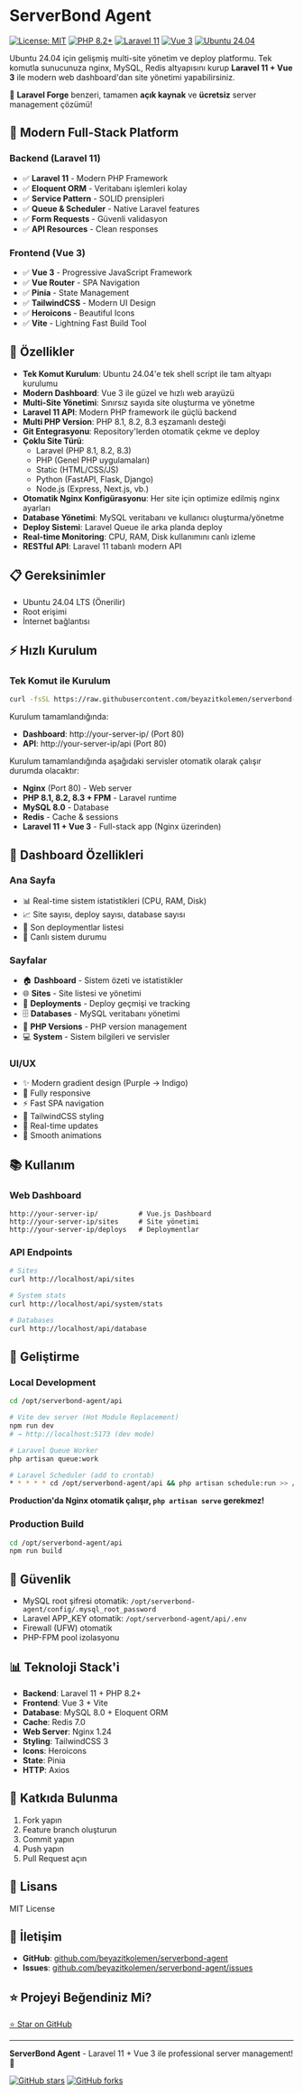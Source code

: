 # ServerBond Agent

[![License: MIT](https://img.shields.io/badge/License-MIT-yellow.svg)](https://opensource.org/licenses/MIT)
[![PHP 8.2+](https://img.shields.io/badge/php-8.2+-777BB4.svg)](https://www.php.net/)
[![Laravel 11](https://img.shields.io/badge/laravel-11-FF2D20.svg)](https://laravel.com)
[![Vue 3](https://img.shields.io/badge/vue-3-42b883.svg)](https://vuejs.org)
[![Ubuntu 24.04](https://img.shields.io/badge/ubuntu-24.04-orange.svg)](https://ubuntu.com/)

Ubuntu 24.04 için gelişmiş multi-site yönetim ve deploy platformu. Tek komutla sunucunuza nginx, MySQL, Redis altyapısını kurup **Laravel 11 + Vue 3** ile modern web dashboard'dan site yönetimi yapabilirsiniz.

🌟 **Laravel Forge** benzeri, tamamen **açık kaynak** ve **ücretsiz** server management çözümü!

## 🚀 Modern Full-Stack Platform

### Backend (Laravel 11)
- ✅ **Laravel 11** - Modern PHP Framework
- ✅ **Eloquent ORM** - Veritabanı işlemleri kolay
- ✅ **Service Pattern** - SOLID prensipleri
- ✅ **Queue & Scheduler** - Native Laravel features
- ✅ **Form Requests** - Güvenli validasyon
- ✅ **API Resources** - Clean responses

### Frontend (Vue 3)
- ✅ **Vue 3** - Progressive JavaScript Framework
- ✅ **Vue Router** - SPA Navigation
- ✅ **Pinia** - State Management
- ✅ **TailwindCSS** - Modern UI Design
- ✅ **Heroicons** - Beautiful Icons
- ✅ **Vite** - Lightning Fast Build Tool

## 🚀 Özellikler

- **Tek Komut Kurulum**: Ubuntu 24.04'e tek shell script ile tam altyapı kurulumu
- **Modern Dashboard**: Vue 3 ile güzel ve hızlı web arayüzü
- **Multi-Site Yönetimi**: Sınırsız sayıda site oluşturma ve yönetme
- **Laravel 11 API**: Modern PHP framework ile güçlü backend
- **Multi PHP Version**: PHP 8.1, 8.2, 8.3 eşzamanlı desteği
- **Git Entegrasyonu**: Repository'lerden otomatik çekme ve deploy
- **Çoklu Site Türü**:
  - Laravel (PHP 8.1, 8.2, 8.3)
  - PHP (Genel PHP uygulamaları)
  - Static (HTML/CSS/JS)
  - Python (FastAPI, Flask, Django)
  - Node.js (Express, Next.js, vb.)
- **Otomatik Nginx Konfigürasyonu**: Her site için optimize edilmiş nginx ayarları
- **Database Yönetimi**: MySQL veritabanı ve kullanıcı oluşturma/yönetme
- **Deploy Sistemi**: Laravel Queue ile arka planda deploy
- **Real-time Monitoring**: CPU, RAM, Disk kullanımını canlı izleme
- **RESTful API**: Laravel 11 tabanlı modern API

## 📋 Gereksinimler

- Ubuntu 24.04 LTS (Önerilir)
- Root erişimi
- İnternet bağlantısı

## ⚡ Hızlı Kurulum

### Tek Komut ile Kurulum

```bash
curl -fsSL https://raw.githubusercontent.com/beyazitkolemen/serverbond-agent/main/install.sh | sudo bash
```

Kurulum tamamlandığında:
- **Dashboard**: http://your-server-ip/ (Port 80)
- **API**: http://your-server-ip/api (Port 80)

Kurulum tamamlandığında aşağıdaki servisler otomatik olarak çalışır durumda olacaktır:
- **Nginx** (Port 80) - Web server
- **PHP 8.1, 8.2, 8.3 + FPM** - Laravel runtime
- **MySQL 8.0** - Database
- **Redis** - Cache & sessions
- **Laravel 11 + Vue 3** - Full-stack app (Nginx üzerinden)

## 🎨 Dashboard Özellikleri

### Ana Sayfa
- 📊 Real-time sistem istatistikleri (CPU, RAM, Disk)
- 📈 Site sayısı, deploy sayısı, database sayısı
- 🚀 Son deploymentlar listesi
- 💚 Canlı sistem durumu

### Sayfalar
- 🏠 **Dashboard** - Sistem özeti ve istatistikler
- 🌐 **Sites** - Site listesi ve yönetimi
- 🚀 **Deployments** - Deploy geçmişi ve tracking
- 🗄️ **Databases** - MySQL veritabanı yönetimi
- 🐘 **PHP Versions** - PHP version management
- 💻 **System** - Sistem bilgileri ve servisler

### UI/UX
- ✨ Modern gradient design (Purple → Indigo)
- 📱 Fully responsive
- ⚡ Fast SPA navigation
- 🎨 TailwindCSS styling
- 🔄 Real-time updates
- 💫 Smooth animations

## 📚 Kullanım

### Web Dashboard
```
http://your-server-ip/          # Vue.js Dashboard
http://your-server-ip/sites     # Site yönetimi
http://your-server-ip/deploys   # Deploymentlar
```

### API Endpoints
```bash
# Sites
curl http://localhost/api/sites

# System stats  
curl http://localhost/api/system/stats

# Databases
curl http://localhost/api/database
```

## 🔧 Geliştirme

### Local Development
```bash
cd /opt/serverbond-agent/api

# Vite dev server (Hot Module Replacement)
npm run dev
# → http://localhost:5173 (dev mode)

# Laravel Queue Worker
php artisan queue:work

# Laravel Scheduler (add to crontab)
* * * * * cd /opt/serverbond-agent/api && php artisan schedule:run >> /dev/null 2>&1
```

**Production'da Nginx otomatik çalışır, `php artisan serve` gerekmez!**

### Production Build
```bash
cd /opt/serverbond-agent/api
npm run build
```

## 🔐 Güvenlik

- MySQL root şifresi otomatik: `/opt/serverbond-agent/config/.mysql_root_password`
- Laravel APP_KEY otomatik: `/opt/serverbond-agent/api/.env`
- Firewall (UFW) otomatik
- PHP-FPM pool izolasyonu

## 📊 Teknoloji Stack'i

- **Backend**: Laravel 11 + PHP 8.2+
- **Frontend**: Vue 3 + Vite
- **Database**: MySQL 8.0 + Eloquent ORM
- **Cache**: Redis 7.0
- **Web Server**: Nginx 1.24
- **Styling**: TailwindCSS 3
- **Icons**: Heroicons
- **State**: Pinia
- **HTTP**: Axios

## 🤝 Katkıda Bulunma

1. Fork yapın
2. Feature branch oluşturun
3. Commit yapın
4. Push yapın
5. Pull Request açın

## 📝 Lisans

MIT License

## 📧 İletişim

- **GitHub**: [github.com/beyazitkolemen/serverbond-agent](https://github.com/beyazitkolemen/serverbond-agent)
- **Issues**: [github.com/beyazitkolemen/serverbond-agent/issues](https://github.com/beyazitkolemen/serverbond-agent/issues)

## ⭐ Projeyi Beğendiniz Mi?

[⭐ Star on GitHub](https://github.com/beyazitkolemen/serverbond-agent)

---

**ServerBond Agent** - Laravel 11 + Vue 3 ile professional server management! 🚀

[![GitHub stars](https://img.shields.io/github/stars/beyazitkolemen/serverbond-agent?style=social)](https://github.com/beyazitkolemen/serverbond-agent/stargazers)
[![GitHub forks](https://img.shields.io/github/forks/beyazitkolemen/serverbond-agent?style=social)](https://github.com/beyazitkolemen/serverbond-agent/network/members)
